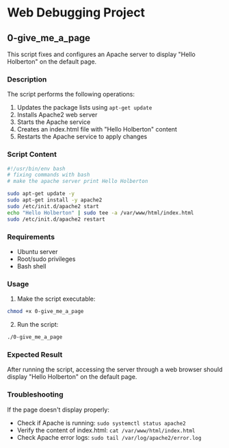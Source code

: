 # Web Debugging Project

## 0-give_me_a_page

This script fixes and configures an Apache server to display "Hello Holberton" on the default page.

### Description

The script performs the following operations:

1. Updates the package lists using `apt-get update`
2. Installs Apache2 web server
3. Starts the Apache service
4. Creates an index.html file with "Hello Holberton" content
5. Restarts the Apache service to apply changes

### Script Content

```bash
#!/usr/bin/env bash
# fixing commands with bash
# make the apache server print Hello Holberton

sudo apt-get update -y
sudo apt-get install -y apache2
sudo /etc/init.d/apache2 start
echo "Hello Holberton" | sudo tee -a /var/www/html/index.html
sudo /etc/init.d/apache2 restart
```

### Requirements

- Ubuntu server
- Root/sudo privileges
- Bash shell

### Usage

1. Make the script executable:

```bash
chmod +x 0-give_me_a_page
```

2. Run the script:

```bash
./0-give_me_a_page
```

### Expected Result

After running the script, accessing the server through a web browser should display "Hello Holberton" on the default page.

### Troubleshooting

If the page doesn't display properly:

- Check if Apache is running: `sudo systemctl status apache2`
- Verify the content of index.html: `cat /var/www/html/index.html`
- Check Apache error logs: `sudo tail /var/log/apache2/error.log`
